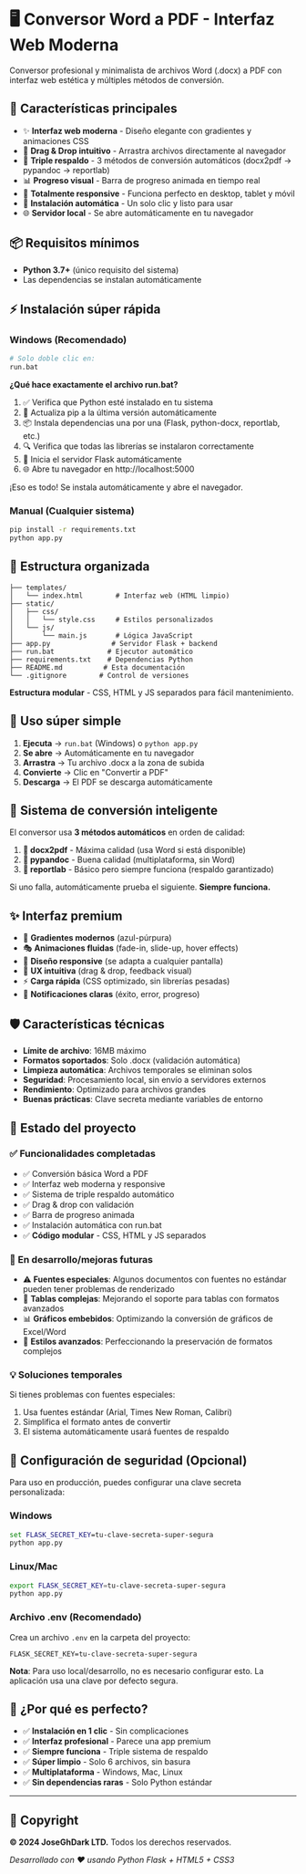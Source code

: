# 🖥️ Conversor Word a PDF - Interfaz Web Moderna

Conversor profesional y minimalista de archivos Word (.docx) a PDF con interfaz web estética y múltiples métodos de conversión.

## 🚀 Características principales

- ✨ **Interfaz web moderna** - Diseño elegante con gradientes y animaciones CSS
- 🎯 **Drag & Drop intuitivo** - Arrastra archivos directamente al navegador
- 🔄 **Triple respaldo** - 3 métodos de conversión automáticos (docx2pdf → pypandoc → reportlab)
- 📊 **Progreso visual** - Barra de progreso animada en tiempo real
- 📱 **Totalmente responsive** - Funciona perfecto en desktop, tablet y móvil
- 🚀 **Instalación automática** - Un solo clic y listo para usar
- 🌐 **Servidor local** - Se abre automáticamente en tu navegador

## 📦 Requisitos mínimos

- **Python 3.7+** (único requisito del sistema)
- Las dependencias se instalan automáticamente

## ⚡ Instalación súper rápida

### Windows (Recomendado)

```bash
# Solo doble clic en:
run.bat
```

**¿Qué hace exactamente el archivo run.bat?**

1. ✅ Verifica que Python esté instalado en tu sistema
2. 🔧 Actualiza pip a la última versión automáticamente
3. 📦 Instala dependencias una por una (Flask, python-docx, reportlab, etc.)
4. 🔍 Verifica que todas las librerías se instalaron correctamente
5. 🚀 Inicia el servidor Flask automáticamente
6. 🌐 Abre tu navegador en http://localhost:5000

¡Eso es todo! Se instala automáticamente y abre el navegador.

### Manual (Cualquier sistema)

```bash
pip install -r requirements.txt
python app.py
```

## 📁 Estructura organizada

```
├── templates/
│   └── index.html        # Interfaz web (HTML limpio)
├── static/
│   ├── css/
│   │   └── style.css     # Estilos personalizados
│   └── js/
│       └── main.js       # Lógica JavaScript
├── app.py               # Servidor Flask + backend
├── run.bat             # Ejecutor automático
├── requirements.txt    # Dependencias Python
├── README.md          # Esta documentación
└── .gitignore        # Control de versiones
```

**Estructura modular** - CSS, HTML y JS separados para fácil mantenimiento.

## 🎯 Uso súper simple

1. **Ejecuta** → `run.bat` (Windows) o `python app.py`
2. **Se abre** → Automáticamente en tu navegador
3. **Arrastra** → Tu archivo .docx a la zona de subida
4. **Convierte** → Clic en "Convertir a PDF"
5. **Descarga** → El PDF se descarga automáticamente

## 🔧 Sistema de conversión inteligente

El conversor usa **3 métodos automáticos** en orden de calidad:

1. **🥇 docx2pdf** - Máxima calidad (usa Word si está disponible)
2. **🥈 pypandoc** - Buena calidad (multiplataforma, sin Word)
3. **🥉 reportlab** - Básico pero siempre funciona (respaldo garantizado)

Si uno falla, automáticamente prueba el siguiente. **Siempre funciona.**

## ✨ Interfaz premium

- 🎨 **Gradientes modernos** (azul-púrpura)
- 🎭 **Animaciones fluidas** (fade-in, slide-up, hover effects)
- 📱 **Diseño responsive** (se adapta a cualquier pantalla)
- 🎯 **UX intuitiva** (drag & drop, feedback visual)
- ⚡ **Carga rápida** (CSS optimizado, sin librerías pesadas)
- 🔔 **Notificaciones claras** (éxito, error, progreso)

## 🛡️ Características técnicas

- **Límite de archivo**: 16MB máximo
- **Formatos soportados**: Solo .docx (validación automática)
- **Limpieza automática**: Archivos temporales se eliminan solos
- **Seguridad**: Procesamiento local, sin envío a servidores externos
- **Rendimiento**: Optimizado para archivos grandes
- **Buenas prácticas**: Clave secreta mediante variables de entorno

## 🔧 Estado del proyecto

### ✅ Funcionalidades completadas

- ✅ Conversión básica Word a PDF
- ✅ Interfaz web moderna y responsive
- ✅ Sistema de triple respaldo automático
- ✅ Drag & drop con validación
- ✅ Barra de progreso animada
- ✅ Instalación automática con run.bat
- ✅ **Código modular** - CSS, HTML y JS separados

### 🚧 En desarrollo/mejoras futuras

- ⚠️ **Fuentes especiales**: Algunos documentos con fuentes no estándar pueden tener problemas de renderizado
- 🔄 **Tablas complejas**: Mejorando el soporte para tablas con formatos avanzados
- 📊 **Gráficos embebidos**: Optimizando la conversión de gráficos de Excel/Word
- 🎨 **Estilos avanzados**: Perfeccionando la preservación de formatos complejos

### 💡 Soluciones temporales

Si tienes problemas con fuentes especiales:

1. Usa fuentes estándar (Arial, Times New Roman, Calibri)
2. Simplifica el formato antes de convertir
3. El sistema automáticamente usará fuentes de respaldo

## 🔐 Configuración de seguridad (Opcional)

Para uso en producción, puedes configurar una clave secreta personalizada:

### Windows

```cmd
set FLASK_SECRET_KEY=tu-clave-secreta-super-segura
python app.py
```

### Linux/Mac

```bash
export FLASK_SECRET_KEY=tu-clave-secreta-super-segura
python app.py
```

### Archivo .env (Recomendado)

Crea un archivo `.env` en la carpeta del proyecto:

```
FLASK_SECRET_KEY=tu-clave-secreta-super-segura
```

**Nota**: Para uso local/desarrollo, no es necesario configurar esto. La aplicación usa una clave por defecto segura.

## 🎉 ¿Por qué es perfecto?

- ✅ **Instalación en 1 clic** - Sin complicaciones
- ✅ **Interfaz profesional** - Parece una app premium
- ✅ **Siempre funciona** - Triple sistema de respaldo
- ✅ **Súper limpio** - Solo 6 archivos, sin basura
- ✅ **Multiplataforma** - Windows, Mac, Linux
- ✅ **Sin dependencias raras** - Solo Python estándar

---

## 📄 Copyright

**© 2024 JoseGhDark LTD.** Todos los derechos reservados.

_Desarrollado con ❤️ usando Python Flask + HTML5 + CSS3_
